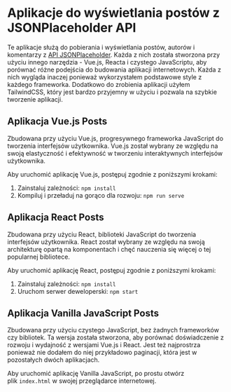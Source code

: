 Aplikacje do wyświetlania postów z JSONPlaceholder API
================================

Te aplikacje służą do pobierania i wyświetlania postów, autorów i komentarzy z [API JSONPlaceholder](vscode-file://vscode-app/c:/Users/matil/AppData/Local/Programs/Microsoft%20VS%20Code/resources/app/out/vs/code/electron-sandbox/workbench/workbench.html "https://jsonplaceholder.typicode.com/"). Każda z nich została stworzona przy użyciu innego narzędzia - Vue.js, Reacta i czystego JavaScriptu, aby porównać różne podejścia do budowania aplikacji internetowych. Każda z nich wygląda inaczej ponieważ wykorzystałem podstawowe style z każdego frameworka. Dodatkowo do zrobienia aplikacji użyłem TailwindCSS, który jest bardzo przyjemny w użyciu i pozwala na szybkie tworzenie aplikacji.

Aplikacja Vue.js Posts
----------------------

Zbudowana przy użyciu Vue.js, progresywnego frameworka JavaScript do tworzenia interfejsów użytkownika. Vue.js został wybrany ze względu na swoją elastyczność i efektywność w tworzeniu interaktywnych interfejsów użytkownika.

Aby uruchomić aplikację Vue.js, postępuj zgodnie z poniższymi krokami:

1.  Zainstaluj zależności: `npm install`
2.  Kompiluj i przeładuj na gorąco dla rozwoju: `npm run serve`

Aplikacja React Posts
---------------------

Zbudowana przy użyciu React, biblioteki JavaScript do tworzenia interfejsów użytkownika. React został wybrany ze względu na swoją architekturę opartą na komponentach i chęć nauczenia się więcej o tej popularnej bibliotece.

Aby uruchomić aplikację React, postępuj zgodnie z poniższymi krokami:

1.  Zainstaluj zależności: `npm install`
2.  Uruchom serwer deweloperski: `npm start`

Aplikacja Vanilla JavaScript Posts
----------------------------------

Zbudowana przy użyciu czystego JavaScript, bez żadnych frameworków czy bibliotek. Ta wersja została stworzona, aby porównać doświadczenie z rozwoju i wydajność z wersjami Vue.js i React. Jest też najprostrza ponieważ nie dodałem do niej przykładowo paginacji, która jest w pozostałych dwóch aplikacjach.

Aby uruchomić aplikację Vanilla JavaScript, po prostu otwórz plik `index.html` w swojej przeglądarce internetowej.